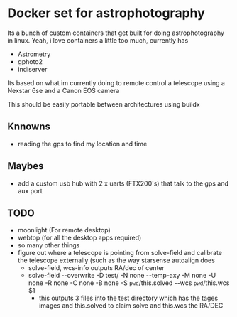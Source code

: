 # Docker set for astrophotography

Its a bunch of custom containers that get built for doing astrophotography in linux. Yeah, i love containers a little too much, currently has
 - Astrometry
 - gphoto2
 - indiserver

Its based on what im currently doing to remote control a telescope using a Nexstar 6se and a Canon EOS camera

This should be easily portable between architectures using buildx

## Knnowns
 - reading the gps to find my location and time

## Maybes
 - add a custom usb hub with 2 x uarts (FTX200's) that talk to the gps and aux port

## TODO
 - moonlight (For remote desktop)
 - webtop (for all the desktop apps required)
 - so many other things
 - figure out where a telescope is pointing from solve-field and calibrate the telescope externally (such as the way starsense autoalign does
	- solve-field, wcs-info outputs RA/dec of center
	- solve-field --overwrite -D test/ -N none --temp-axy -M none -U none -R none -C none -B none -S `pwd`/this.solved --wcs `pwd`/this.wcs $1
		 - this outputs 3 files into the test directory which has the tages images and this.solved to claim solve and this.wcs the RA/DEC
